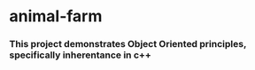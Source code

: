 # animal-farm

### This project demonstrates Object Oriented principles, specifically inherentance in c++
